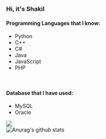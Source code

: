 ### Hi, it's Shakil

#### Programming Languages that I know:<br>
- Python
- C++
- C#
- Java
- JavaScript
- PHP
<br>

#### Database that I have used:<br>
- MySQL
- Oracle

<img src="https://media.giphy.com/media/gZUpiqnqehHDa/giphy.gif"/><br>
![Anurag's github stats](https://github-readme-stats.vercel.app/api?username=ShakilShaikh&show_icons=true&theme=merko)
<!--
**ShakilShaikh/ShakilShaikh** is a ✨ _special_ ✨ repository because its `README.md` (this file) appears on your GitHub profile. ark&text_color=2cbe4e&title_color=2cbe4e

Here are some ideas to get you started:

- 🔭 I’m currently working on ...
- 🌱 I’m currently learning ...
- 👯 I’m looking to collaborate on ...
- 🤔 I’m looking for help with ...
- 💬 Ask me about ...
- 📫 How to reach me: ...
- 😄 Pronouns: ...
- ⚡ Fun fact: ...
- 👋, ---
-->
